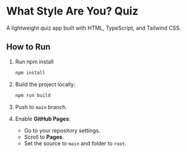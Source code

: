 # What Style Are You? Quiz

A lightweight quiz app built with HTML, TypeScript, and Tailwind CSS.

## How to Run

1. Run npm install

   ```bash
   npm install 
   ```

2. Build the project locally:

   ```bash
   npm run build
   ```

3. Push to `main` branch.

4. Enable **GitHub Pages**:
   - Go to your repository settings.
   - Scroll to **Pages**.
   - Set the source to `main` and folder to `root`.
